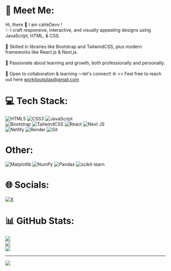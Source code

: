 # 💫 Meet Me:
Hi, there 👋 I am caVeDevv !<br>✨ I craft responsive, interactive, and visually appealing designs using JavaScript, HTML, & CSS.<br><br>🎨 Skilled in libraries like Bootstrap and TailwindCSS, plus modern frameworks like React.js & Next.js.<br><br>🚀 Passionate about learning and growth, both professionally and personally.<br><br>🤝 Open to collaboration & learning —let's connect! 🌐 >> Feel free to reach out here workitoutsilas@gmail.com


# 💻 Tech Stack:
![HTML5](https://img.shields.io/badge/html5-%23E34F26.svg?style=for-the-badge&logo=html5&logoColor=white) ![CSS3](https://img.shields.io/badge/css3-%231572B6.svg?style=for-the-badge&logo=css3&logoColor=white) ![JavaScript](https://img.shields.io/badge/javascript-%23323330.svg?style=for-the-badge&logo=javascript&logoColor=%23F7DF1E) <br>  ![Bootstrap](https://img.shields.io/badge/bootstrap-%238511FA.svg?style=for-the-badge&logo=bootstrap&logoColor=white) ![TailwindCSS](https://img.shields.io/badge/tailwindcss-%2338B2AC.svg?style=for-the-badge&logo=tailwind-css&logoColor=white) ![React](https://img.shields.io/badge/react-%2320232a.svg?style=for-the-badge&logo=react&logoColor=%2361DAFB) ![Next JS](https://img.shields.io/badge/Next-black?style=for-the-badge&logo=next.js&logoColor=white) <br> ![Netlify](https://img.shields.io/badge/netlify-%23000000.svg?style=for-the-badge&logo=netlify&logoColor=#00C7B7) ![Render](https://img.shields.io/badge/Render-%46E3B7.svg?style=for-the-badge&logo=render&logoColor=white) ![Git](https://img.shields.io/badge/git-%23F05033.svg?style=for-the-badge&logo=git&logoColor=white) <br> 

# Other:
![Matplotlib](https://img.shields.io/badge/Matplotlib-%23ffffff.svg?style=for-the-badge&logo=Matplotlib&logoColor=black) ![NumPy](https://img.shields.io/badge/numpy-%23013243.svg?style=for-the-badge&logo=numpy&logoColor=white) ![Pandas](https://img.shields.io/badge/pandas-%23150458.svg?style=for-the-badge&logo=pandas&logoColor=white) ![scikit-learn](https://img.shields.io/badge/scikit--learn-%23F7931E.svg?style=for-the-badge&logo=scikit-learn&logoColor=white) 

# 🌐 Socials:
[![X](https://img.shields.io/badge/X-black.svg?logo=X&logoColor=white)](https://x.com/_dar(k)ob) 

# 📊 GitHub Stats:
![](https://github-readme-stats.vercel.app/api?username=caVeDevv&theme=dark&hide_border=false&include_all_commits=false&count_private=false)<br/>
![](https://nirzak-streak-stats.vercel.app/?user=caVeDevv&theme=dark&hide_border=false)<br/>
![](https://github-readme-stats.vercel.app/api/top-langs/?username=caVeDevv&theme=dark&hide_border=false&include_all_commits=false&count_private=false&layout=compact)

---
[![](https://visitcount.itsvg.in/api?id=caVeDevv&icon=0&color=0)](https://visitcount.itsvg.in)

